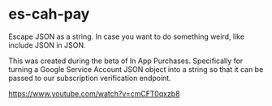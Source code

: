 # es-cah-pay
Escape JSON as a string. In case you want to do something weird, like include JSON in JSON. 

This was created during the beta of In App Purchases. Specifically for turning a Google Service Account JSON object into a string so that it can be passed to our subscription verification endpoint. 

https://www.youtube.com/watch?v=cmCFT0qxzb8
